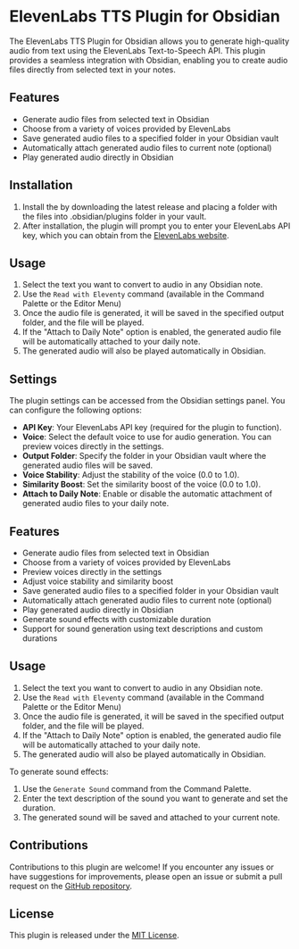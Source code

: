 # ElevenLabs TTS Plugin for Obsidian

The ElevenLabs TTS Plugin for Obsidian allows you to generate high-quality audio from text using the ElevenLabs Text-to-Speech API. This plugin provides a seamless integration with Obsidian, enabling you to create audio files directly from selected text in your notes.

## Features

- Generate audio files from selected text in Obsidian
- Choose from a variety of voices provided by ElevenLabs
- Save generated audio files to a specified folder in your Obsidian vault
- Automatically attach generated audio files to current note (optional)
- Play generated audio directly in Obsidian

## Installation

1. Install the by downloading the latest release and placing a folder with the files into .obsidian/plugins folder in your vault.
2. After installation, the plugin will prompt you to enter your ElevenLabs API key, which you can obtain from the [ElevenLabs website](https://elevenlabs.io/).

## Usage

1. Select the text you want to convert to audio in any Obsidian note.
2. Use the `Read with Eleventy` command (available in the Command Palette or the Editor Menu)
3. Once the audio file is generated, it will be saved in the specified output folder, and the file will be played.
6. If the "Attach to Daily Note" option is enabled, the generated audio file will be automatically attached to your daily note.
7. The generated audio will also be played automatically in Obsidian.

## Settings

The plugin settings can be accessed from the Obsidian settings panel. You can configure the following options:

- **API Key**: Your ElevenLabs API key (required for the plugin to function).
- **Voice**: Select the default voice to use for audio generation. You can preview voices directly in the settings.
- **Output Folder**: Specify the folder in your Obsidian vault where the generated audio files will be saved.
- **Voice Stability**: Adjust the stability of the voice (0.0 to 1.0).
- **Similarity Boost**: Set the similarity boost of the voice (0.0 to 1.0).
- **Attach to Daily Note**: Enable or disable the automatic attachment of generated audio files to your daily note.

## Features

- Generate audio files from selected text in Obsidian
- Choose from a variety of voices provided by ElevenLabs
- Preview voices directly in the settings
- Adjust voice stability and similarity boost
- Save generated audio files to a specified folder in your Obsidian vault
- Automatically attach generated audio files to current note (optional)
- Play generated audio directly in Obsidian
- Generate sound effects with customizable duration
- Support for sound generation using text descriptions and custom durations

## Usage

1. Select the text you want to convert to audio in any Obsidian note.
2. Use the `Read with Eleventy` command (available in the Command Palette or the Editor Menu)
3. Once the audio file is generated, it will be saved in the specified output folder, and the file will be played.
4. If the "Attach to Daily Note" option is enabled, the generated audio file will be automatically attached to your daily note.
5. The generated audio will also be played automatically in Obsidian.

To generate sound effects:
1. Use the `Generate Sound` command from the Command Palette.
2. Enter the text description of the sound you want to generate and set the duration.
3. The generated sound will be saved and attached to your current note.

## Contributions

Contributions to this plugin are welcome! If you encounter any issues or have suggestions for improvements, please open an issue or submit a pull request on the [GitHub repository](https://github.com/glebis/obsidian-elevenlabs-tts).

## License

This plugin is released under the [MIT License](https://opensource.org/licenses/MIT).

